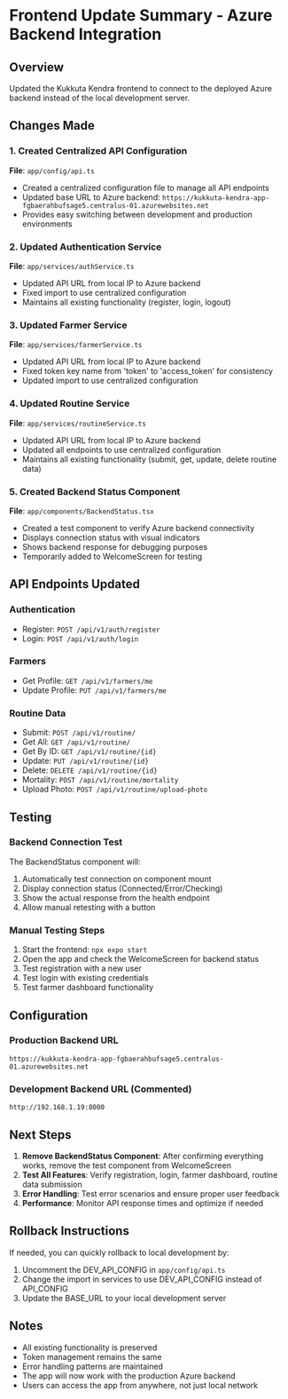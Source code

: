 # Frontend Update Summary - Azure Backend Integration

## Overview
Updated the Kukkuta Kendra frontend to connect to the deployed Azure backend instead of the local development server.

## Changes Made

### 1. Created Centralized API Configuration
**File**: `app/config/api.ts`
- Created a centralized configuration file to manage all API endpoints
- Updated base URL to Azure backend: `https://kukkuta-kendra-app-fgbaerahbufsage5.centralus-01.azurewebsites.net`
- Provides easy switching between development and production environments

### 2. Updated Authentication Service
**File**: `app/services/authService.ts`
- Updated API URL from local IP to Azure backend
- Fixed import to use centralized configuration
- Maintains all existing functionality (register, login, logout)

### 3. Updated Farmer Service
**File**: `app/services/farmerService.ts`
- Updated API URL from local IP to Azure backend
- Fixed token key name from 'token' to 'access_token' for consistency
- Updated import to use centralized configuration

### 4. Updated Routine Service
**File**: `app/services/routineService.ts`
- Updated API URL from local IP to Azure backend
- Updated all endpoints to use centralized configuration
- Maintains all existing functionality (submit, get, update, delete routine data)

### 5. Created Backend Status Component
**File**: `app/components/BackendStatus.tsx`
- Created a test component to verify Azure backend connectivity
- Displays connection status with visual indicators
- Shows backend response for debugging purposes
- Temporarily added to WelcomeScreen for testing

## API Endpoints Updated

### Authentication
- Register: `POST /api/v1/auth/register`
- Login: `POST /api/v1/auth/login`

### Farmers
- Get Profile: `GET /api/v1/farmers/me`
- Update Profile: `PUT /api/v1/farmers/me`

### Routine Data
- Submit: `POST /api/v1/routine/`
- Get All: `GET /api/v1/routine/`
- Get By ID: `GET /api/v1/routine/{id}`
- Update: `PUT /api/v1/routine/{id}`
- Delete: `DELETE /api/v1/routine/{id}`
- Mortality: `POST /api/v1/routine/mortality`
- Upload Photo: `POST /api/v1/routine/upload-photo`

## Testing

### Backend Connection Test
The BackendStatus component will:
1. Automatically test connection on component mount
2. Display connection status (Connected/Error/Checking)
3. Show the actual response from the health endpoint
4. Allow manual retesting with a button

### Manual Testing Steps
1. Start the frontend: `npx expo start`
2. Open the app and check the WelcomeScreen for backend status
3. Test registration with a new user
4. Test login with existing credentials
5. Test farmer dashboard functionality

## Configuration

### Production Backend URL
```
https://kukkuta-kendra-app-fgbaerahbufsage5.centralus-01.azurewebsites.net
```

### Development Backend URL (Commented)
```
http://192.168.1.19:8000
```

## Next Steps

1. **Remove BackendStatus Component**: After confirming everything works, remove the test component from WelcomeScreen
2. **Test All Features**: Verify registration, login, farmer dashboard, routine data submission
3. **Error Handling**: Test error scenarios and ensure proper user feedback
4. **Performance**: Monitor API response times and optimize if needed

## Rollback Instructions

If needed, you can quickly rollback to local development by:
1. Uncomment the DEV_API_CONFIG in `app/config/api.ts`
2. Change the import in services to use DEV_API_CONFIG instead of API_CONFIG
3. Update the BASE_URL to your local development server

## Notes

- All existing functionality is preserved
- Token management remains the same
- Error handling patterns are maintained
- The app will now work with the production Azure backend
- Users can access the app from anywhere, not just local network 